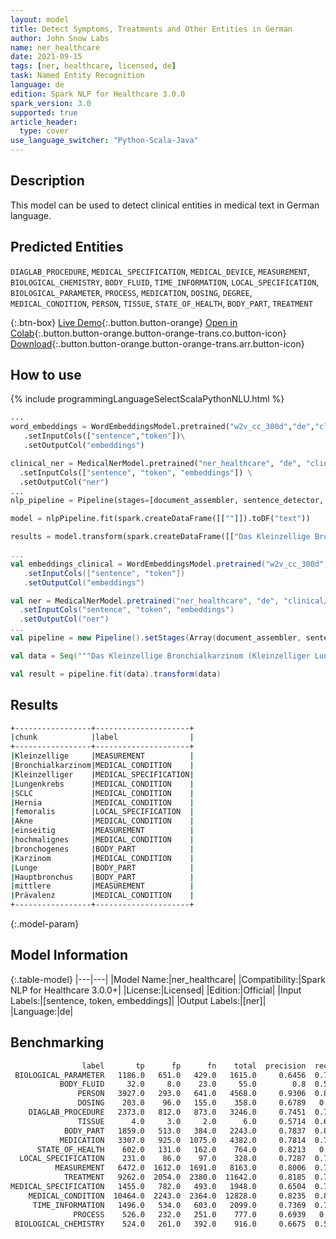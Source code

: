 ```yaml
---
layout: model
title: Detect Symptoms, Treatments and Other Entities in German
author: John Snow Labs
name: ner_healthcare
date: 2021-09-15
tags: [ner, healthcare, licensed, de]
task: Named Entity Recognition
language: de
edition: Spark NLP for Healthcare 3.0.0
spark_version: 3.0
supported: true
article_header:
  type: cover
use_language_switcher: "Python-Scala-Java"
---
```



## Description


This model can be used to detect clinical entities in medical text in German language.


## Predicted Entities


`DIAGLAB_PROCEDURE`, `MEDICAL_SPECIFICATION`, `MEDICAL_DEVICE`, `MEASUREMENT`, `BIOLOGICAL_CHEMISTRY`, `BODY_FLUID`, `TIME_INFORMATION`, `LOCAL_SPECIFICATION`, `BIOLOGICAL_PARAMETER`, `PROCESS`, `MEDICATION`, `DOSING`, `DEGREE`, `MEDICAL_CONDITION`, `PERSON`, `TISSUE`, `STATE_OF_HEALTH`, `BODY_PART`, `TREATMENT`


{:.btn-box}
[Live Demo](https://demo.johnsnowlabs.com/healthcare/NER_HEALTHCARE_DE/){:.button.button-orange}
[Open in Colab](https://colab.research.google.com/github/JohnSnowLabs/spark-nlp-workshop/blob/master/tutorials/Certification_Trainings/Healthcare/14.German_Healthcare_Models.ipynb){:.button.button-orange.button-orange-trans.co.button-icon}
[Download](https://s3.amazonaws.com/auxdata.johnsnowlabs.com/clinical/models/ner_healthcare_de_3.0.0_3.0_1631687601139.zip){:.button.button-orange.button-orange-trans.arr.button-icon}


## How to use






<div class="tabs-box" markdown="1">
{% include programmingLanguageSelectScalaPythonNLU.html %}

```python
...
word_embeddings = WordEmbeddingsModel.pretrained("w2v_cc_300d","de","clinical/models")\
   .setInputCols(["sentence","token"])\
   .setOutputCol("embeddings")

clinical_ner = MedicalNerModel.pretrained("ner_healthcare", "de", "clinical/models") \
  .setInputCols(["sentence", "token", "embeddings"]) \
  .setOutputCol("ner")
...
nlp_pipeline = Pipeline(stages=[document_assembler, sentence_detector, tokenizer, word_embeddings, clinical_ner, clinical_ner_converter])

model = nlpPipeline.fit(spark.createDataFrame([[""]]).toDF("text"))

results = model.transform(spark.createDataFrame([["Das Kleinzellige Bronchialkarzinom (Kleinzelliger Lungenkrebs, SCLC) ist Hernia femoralis, Akne, einseitig, ein hochmalignes bronchogenes Karzinom, das überwiegend im Zentrum der Lunge, in einem Hauptbronchus entsteht. Die mittlere Prävalenz wird auf 1/20.000 geschätzt."]], ["text"]))
```
```scala
...
val embeddings_clinical = WordEmbeddingsModel.pretrained("w2v_cc_300d","de", "clinical/models")
   .setInputCols(["sentence", "token"])
   .setOutputCol("embeddings")

val ner = MedicalNerModel.pretrained("ner_healthcare", "de", "clinical/models") 
  .setInputCols("sentence", "token", "embeddings")
  .setOutputCol("ner")
...
val pipeline = new Pipeline().setStages(Array(document_assembler, sentence_detector, tokenizer, embeddings_clinical, ner, ner_converter))

val data = Seq("""Das Kleinzellige Bronchialkarzinom (Kleinzelliger Lungenkrebs, SCLC) ist Hernia femoralis, Akne, einseitig, ein hochmalignes bronchogenes Karzinom, das überwiegend im Zentrum der Lunge, in einem Hauptbronchus entsteht. Die mittlere Prävalenz wird auf 1/20.000 geschätzt.""").toDS.toDF("text")

val result = pipeline.fit(data).transform(data)
```
</div>


## Results


```bash
+-----------------+---------------------+
|chunk            |label                |
+-----------------+---------------------+
|Kleinzellige     |MEASUREMENT          |
|Bronchialkarzinom|MEDICAL_CONDITION    |
|Kleinzelliger    |MEDICAL_SPECIFICATION|
|Lungenkrebs      |MEDICAL_CONDITION    |
|SCLC             |MEDICAL_CONDITION    |
|Hernia           |MEDICAL_CONDITION    |
|femoralis        |LOCAL_SPECIFICATION  |
|Akne             |MEDICAL_CONDITION    |
|einseitig        |MEASUREMENT          |
|hochmalignes     |MEDICAL_CONDITION    |
|bronchogenes     |BODY_PART            |
|Karzinom         |MEDICAL_CONDITION    |
|Lunge            |BODY_PART            |
|Hauptbronchus    |BODY_PART            |
|mittlere         |MEASUREMENT          |
|Prävalenz        |MEDICAL_CONDITION    |
+-----------------+---------------------+
```


{:.model-param}
## Model Information


{:.table-model}
|---|---|
|Model Name:|ner_healthcare|
|Compatibility:|Spark NLP for Healthcare 3.0.0+|
|License:|Licensed|
|Edition:|Official|
|Input Labels:|[sentence, token, embeddings]|
|Output Labels:|[ner]|
|Language:|de|


## Benchmarking


```bash
                label       tp      fp      fn    total  precision  recall      f1
 BIOLOGICAL_PARAMETER   1186.0   651.0   429.0   1615.0     0.6456  0.7344  0.6871
           BODY_FLUID     32.0     8.0    23.0     55.0        0.8  0.5818  0.6737
               PERSON   3927.0   293.0   641.0   4568.0     0.9306  0.8597  0.8937
               DOSING    203.0    96.0   155.0    358.0     0.6789   0.567   0.618
    DIAGLAB_PROCEDURE   2373.0   812.0   873.0   3246.0     0.7451  0.7311   0.738
               TISSUE      4.0     3.0     2.0      6.0     0.5714  0.6667  0.6154
            BODY_PART   1859.0   513.0   384.0   2243.0     0.7837  0.8288  0.8056
           MEDICATION   3307.0   925.0  1075.0   4382.0     0.7814  0.7547  0.7678
      STATE_OF_HEALTH    602.0   131.0   162.0    764.0     0.8213   0.788  0.8043
  LOCAL_SPECIFICATION    231.0    86.0    97.0    328.0     0.7287  0.7043  0.7163
          MEASUREMENT   6472.0  1612.0  1691.0   8163.0     0.8006  0.7928  0.7967
            TREATMENT   9262.0  2054.0  2380.0  11642.0     0.8185  0.7956  0.8069
MEDICAL_SPECIFICATION   1455.0   782.0   493.0   1948.0     0.6504  0.7469  0.6953
    MEDICAL_CONDITION  10464.0  2243.0  2364.0  12828.0     0.8235  0.8157  0.8196
     TIME_INFORMATION   1496.0   534.0   603.0   2099.0     0.7369  0.7127  0.7246
              PROCESS    526.0   232.0   251.0    777.0     0.6939   0.677  0.6853
 BIOLOGICAL_CHEMISTRY    524.0   261.0   392.0    916.0     0.6675  0.5721  0.6161
```
